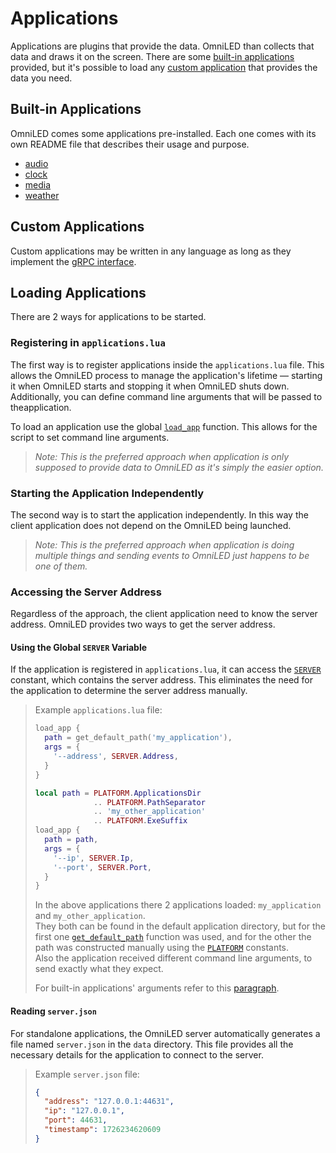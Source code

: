 # Applications

Applications are plugins that provide the data. OmniLED than collects that data and draws it on the
screen. There are some [built-in applications](#built-in-applications) provided, but it's possible
to load any  [custom application](#custom-applications) that provides the data you need.

## Built-in Applications

OmniLED comes some applications pre-installed. Each one comes with its own README file that
describes their usage and purpose.

- [audio](../oled-applications/audio/README.md)
- [clock](../oled-applications/clock/README.md)
- [media](../oled-applications/media/README.md)
- [weather](../oled-applications/weather/README.md)

## Custom Applications

Custom applications may be written in any language as long as they implement
the [gRPC interface](../oled-api/proto/plugin.proto).

## Loading Applications

There are 2 ways for applications to be started.

### Registering in `applications.lua`

The first way is to register applications inside the `applications.lua` file. This allows the
OmniLED process to manage the application's lifetime — starting it when OmniLED starts and stopping
it when OmniLED shuts down. Additionally, you can define command line arguments that will be passed
to theapplication.

To load an application use the global [`load_app`](lua_interfaces.md#load_app) function. This
allows for the script to set command line arguments.

> _Note: This is the preferred approach when application is only supposed to provide data to
OmniLED as it's simply the easier option._

### Starting the Application Independently

The second way is to start the application independently. In this way the client application does
not depend on the OmniLED being launched.

> _Note: This is the preferred approach when application is doing multiple things and sending
events to OmniLED just happens to be one of them._

### Accessing the Server Address

Regardless of the approach, the client application need to know the server address. OmniLED
provides two ways to get the server address.

#### Using the Global `SERVER` Variable

If the application is registered in `applications.lua`, it can access the
[`SERVER`](lua_interfaces.md#server) constant, which contains the server address. This eliminates
the need for the application to determine the server address manually.

> Example `applications.lua` file:
> ``` lua
> load_app {
>   path = get_default_path('my_application'),
>   args = {
>     '--address', SERVER.Address,
>   }
> }
> 
> local path = PLATFORM.ApplicationsDir 
>              .. PLATFORM.PathSeparator 
>              .. 'my_other_application'
>              .. PLATFORM.ExeSuffix
> load_app {
>   path = path,
>   args = {
>     '--ip', SERVER.Ip,
>     '--port', SERVER.Port,
>   }
> }
> ```
> 
> In the above applications there 2 applications loaded: `my_application` and
> `my_other_application`.  
> They both can be found in the default application directory, but for the first one
> [`get_default_path`](lua_interfaces.md#get_default_path) function was used, and for the other the
> path was constructed manually using the [`PLATFORM`](lua_interfaces.md#platform) constants.  
> Also the application received different command line arguments, to send exactly what they expect.
> 
> For built-in applications' arguments refer to this [paragraph](#built-in-applications).

#### Reading `server.json`

For standalone applications, the OmniLED server automatically generates a file named `server.json`
in the `data` directory. This file provides all the necessary details for the application to
connect to the server.

> Example `server.json` file:
> ``` json
> {
>   "address": "127.0.0.1:44631",
>   "ip": "127.0.0.1",
>   "port": 44631,
>   "timestamp": 1726234620609
> }
> ```
